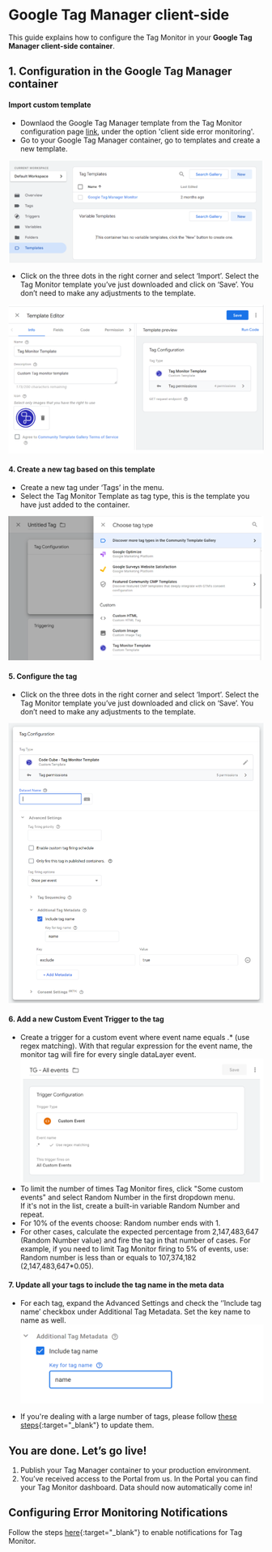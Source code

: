 # Google Tag Manager client-side
This guide explains how to configure the Tag Monitor in your **Google Tag Manager client-side container**.


## 1. Configuration in the Google Tag Manager container

#### Import custom template

- Downlaod the Google Tag Manager template from the Tag Monitor configuration page [link](https://portal.code-cube.io/tag_monitor_config), under the option 'client side error monitoring'.
- Go to your Google Tag Manager container, go to templates and create a new template.

![add-template](../images/import-temp.png)

 -   Click on the three dots in the right corner and select ‘Import’. Select the Tag Monitor template you’ve just       downloaded and click on ‘Save’. You don’t need to make any adjustments to the template.  

   ![import-template](../images/temp-editor.png)

#### 4. **Create a new tag based on this template**

   -   Create a new tag under ‘Tags’ in the menu.
   -   Select the Tag Monitor Template as tag type, this is the template you have just added to the container.
   
   ![add-tag](../images/create-tag.png)

#### 5. **Configure the tag**


   -   Click on the three dots in the right corner and select ‘Import’. Select the Tag Monitor template you’ve just       downloaded and click on ‘Save’. You don’t need to make any adjustments to the template.

   ![tag-configuration](../images/config_tag.png)                 


#### 6. **Add a new Custom Event Trigger to the tag**


   - Create a trigger for a custom event where event name equals .\* (use regex matching). With that regular expression for the event name, the monitor tag will fire for every single dataLayer event.
   ![add-trigger](../images/add-trigger.png)
   - To limit the number of times Tag Monitor fires, click "Some custom events" and select Random Number in the first dropdown menu.\
   If it's not in the list, create a built-in variable Random Number and repeat.
   - For 10% of the events choose: Random number ends with 1.
   - For other cases, calculate the expected percentage from 2,147,483,647 (Random Number value) and fire the tag in that number of cases. For example, if you need to limit Tag Monitor firing to 5% of events, use: Random number is less than or equals to 107,374,182 (2,147,483,647\*0.05).           

   
#### 7. **Update all your tags to include the tag name in the meta data**


   - For each tag, expand the Advanced Settings and check the ‘’Include tag name’ checkbox under Additional Tag Metadata. Set the key name to name as well.
    ![tag-name-add](../images/add-metadata.png)

   - If you're dealing with a large number of tags, please follow [these steps](z-tag-bulk-edit.md){:target="_blank"} to update them.

## You are done. Let’s go live!

   1. Publish your Tag Manager container to your production environment.
   2. You’ve received access to the Portal from us. In the Portal you can find your Tag Monitor dashboard. Data should now automatically come in!


## Configuring Error Monitoring Notifications
Follow the steps [here](../notifications.md){:target="_blank"} to enable notifications for Tag Monitor.
